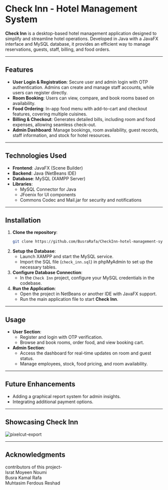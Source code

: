 # Check Inn - Hotel Management System

**Check Inn** is a desktop-based hotel management application designed to simplify and streamline hotel operations. Developed in Java with a JavaFX interface and MySQL database, it provides an efficient way to manage reservations, guests, staff, billing, and food orders.

---

## Features

- **User Login & Registration**: Secure user and admin login with OTP authentication. Admins can create and manage staff accounts, while users can register directly.
- **Room Booking**: Users can view, compare, and book rooms based on availability.
- **Food Ordering**: In-app food menu with add-to-cart and checkout features, covering multiple cuisines.
- **Billing & Checkout**: Generates detailed bills, including room and food expenses, allowing seamless check-out.
- **Admin Dashboard**: Manage bookings, room availability, guest records, staff information, and stock for hotel resources.
  
---

## Technologies Used

- **Frontend**: JavaFX (Scene Builder)
- **Backend**: Java (NetBeans IDE)
- **Database**: MySQL (XAMPP Server)
- **Libraries**: 
  - MySQL Connector for Java
  - JFoenix for UI components
  - Commons Codec and Mail.jar for security and notifications

---

## Installation

1. **Clone the repository**:
    ```bash
    git clone https://github.com/BusraRafa/CheckInn-hotel-management-system.git
    ```
2. **Setup the Database**:
   - Launch XAMPP and start the MySQL service.
   - Import the SQL file (`check_inn.sql`) in phpMyAdmin to set up the necessary tables.
3. **Configure Database Connection**:
   - In the `Check Inn` project, configure your MySQL credentials in the codebase.
4. **Run the Application**:
   - Open the project in NetBeans or another IDE with JavaFX support.
   - Run the main application file to start **Check Inn**.

---

## Usage

- **User Section**:
  - Register and login with OTP verification.
  - Browse and book rooms, order food, and view booking cart.
- **Admin Section**:
  - Access the dashboard for real-time updates on room and guest status.
  - Manage employees, stock, food pricing, and room availability.
  
---

## Future Enhancements

- Adding a graphical report system for admin insights.
- Integrating additional payment options.

---

## Showcasing Check Inn

![pixelcut-export](https://github.com/user-attachments/assets/2b5f51a7-d9fd-407c-808d-9118466cd6ac)

---

## Acknowledgments
contributors of this project-
<br>Israt Moyeen Noumi
<br>Busra Kamal Rafa
<br>Muhtasim  Ferdous  Reshad

